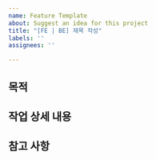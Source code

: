 ```yaml
---
name: Feature Template
about: Suggest an idea for this project
title: "[FE | BE] 제목 작성"
labels: ''
assignees: ''

---
```


## 목적


## 작업 상세 내용


## 참고 사항
